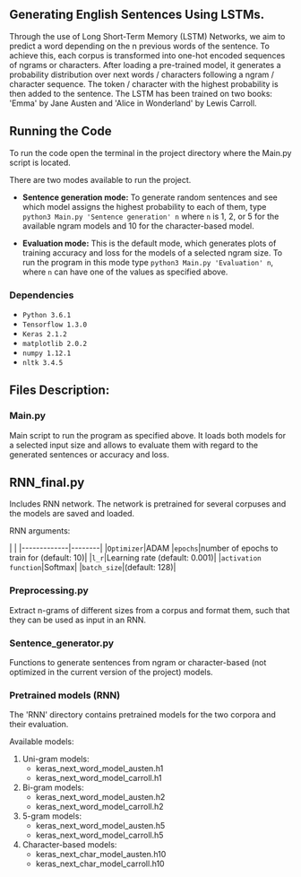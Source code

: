 ## Generating English Sentences Using LSTMs.

Through the use of Long Short-Term Memory (LSTM) Networks, we aim to predict a word depending on the n previous words of the sentence. 
To achieve this, each corpus is transformed into one-hot encoded sequences of ngrams or characters. After loading a pre-trained model, it 
generates a probability distribution over next words / characters following a ngram / character sequence. The token / character with the
 highest probability is then added to the sentence.
 The LSTM has been trained on two books: 'Emma' by Jane Austen and 'Alice in Wonderland' by Lewis Carroll.

## Running the Code

To run the code open the terminal in the project directory where the Main.py script is located.

There are two modes available to run the project.

- <b>Sentence generation mode:</b> To generate random sentences and see which model assigns the highest probability to each of them, type 
```python3 Main.py 'Sentence generation' n```
where ```n``` is 1, 2, or 5 for the available ngram models and 10 for the character-based model.

- <b>Evaluation mode:</b> This is the default mode, which generates plots of training accuracy and loss for the models of a selected ngram size. 
To run the program in this mode type ```python3 Main.py 'Evaluation' n```, where ```n``` can have one of the values as specified above.

### Dependencies

* `Python 3.6.1`
* `Tensorflow 1.3.0`
* `Keras 2.1.2`
* `matplotlib 2.0.2`
* `numpy 1.12.1`
* `nltk 3.4.5`

## Files Description: 

### Main.py 

Main script to run the program as specified above. It loads both models for a selected input size and allows to evaluate them with regard to the 
generated sentences or accuracy and loss.

## RNN_final.py

Includes RNN network. The network is pretrained for several corpuses and the models are saved and loaded.

RNN arguments:


 | |
	|-------------|--------|
	|`Optimizer`|ADAM
	|`epochs`|number of epochs to train for (default: 10)|
	|`l_r`|Learning rate (default: 0.001)|
	|`activation function`|Softmax|
	|`batch_size`|(default: 128)|

### Preprocessing.py

Extract n-grams of different sizes from a corpus and format them, such that they can be used as input
 in an RNN.
 
 ### Sentence_generator.py
 Functions to generate sentences from ngram or character-based (not optimized in the current version of the project) models.

### Pretrained models (RNN)

The 'RNN' directory contains pretrained models for the two corpora and their evaluation.

Available models:
1. Uni-gram models:
    - keras_next_word_model_austen.h1
    - keras_next_word_model_carroll.h1
2. Bi-gram models:
    - keras_next_word_model_austen.h2
    - keras_next_word_model_carroll.h2
3. 5-gram models:
    - keras_next_word_model_austen.h5
    - keras_next_word_model_carroll.h5
4. Character-based models:
    - keras_next_char_model_austen.h10
    - keras_next_char_model_carroll.h10
